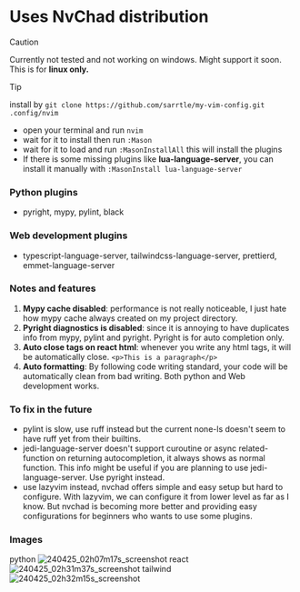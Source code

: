 # Uses NvChad distribution

> [!CAUTION]
> Currently not tested and not working on windows. Might support it soon. This is for **linux only.**

> [!TIP]
> install by `git clone https://github.com/sarrtle/my-vim-config.git .config/nvim`
> - open your terminal and run `nvim`
> - wait for it to install then run `:Mason`
> - wait for it to load and run `:MasonInstallAll` this will install the plugins
> - If there is some missing plugins like **lua-language-server**, you can install it manually with `:MasonInstall lua-language-server`

### Python plugins
- pyright, mypy, pylint, black
### Web development plugins
- typescript-language-server, tailwindcss-language-server, prettierd, emmet-language-server

### Notes and features
1. **Mypy cache disabled**: performance is not really noticeable, I just hate how mypy cache always created on my project directory.
2. **Pyright diagnostics is disabled**: since it is annoying to have duplicates info from mypy, pylint and pyright. Pyright is for auto completion only.
3. **Auto close tags on react html**: whenever you write any html tags, it will be automatically close. `<p>This is a paragraph</p>`
4. **Auto formatting**: By following code writing standard, your code will be automatically clean from bad writing. Both python and Web development works.

### To fix in the future
- pylint is slow, use ruff instead but the current none-ls doesn't seem to have ruff yet from their builtins.
- jedi-language-server doesn't support curoutine or async related-function on returning autocompletion, it always shows as normal function. This info might be useful if you are planning to use jedi-language-server. Use pyright instead.
- use lazyvim instead, nvchad offers simple and easy setup but hard to configure. With lazyvim, we can configure it from lower level as far as I know. But nvchad is becoming more better and providing easy configurations for beginners who wants to use some plugins.

### Images
python
![240425_02h07m17s_screenshot](https://github.com/sarrtle/my-vim-config/assets/163162322/12096f55-3aad-49e0-a6be-5ba9df41824f)
react
![240425_02h31m37s_screenshot](https://github.com/sarrtle/my-vim-config/assets/163162322/b950c2c5-dba6-46b8-9cf4-5b9b31717651)
tailwind
![240425_02h32m15s_screenshot](https://github.com/sarrtle/my-vim-config/assets/163162322/2a795403-0917-49fc-8b5f-689beb97f810)

